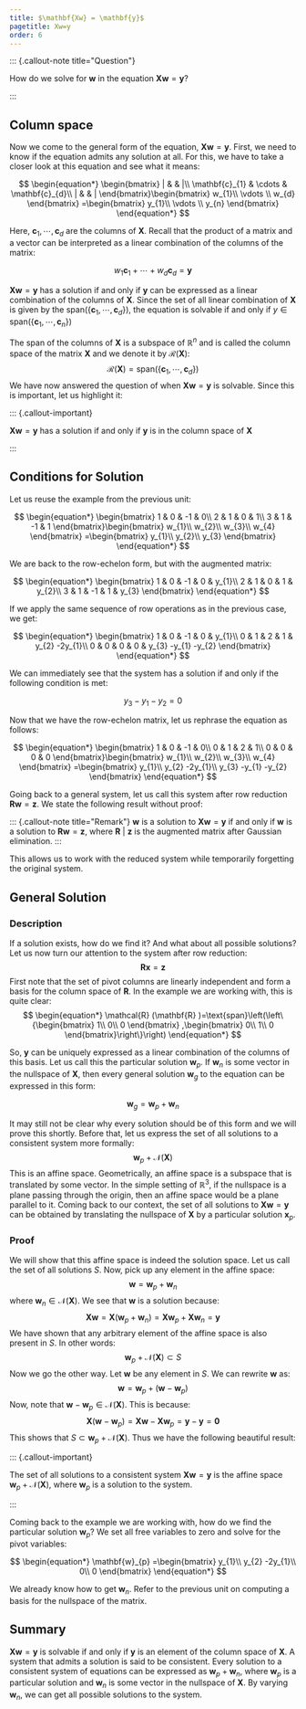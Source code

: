 ```yaml
---
title: $\mathbf{Xw} = \mathbf{y}$
pagetitle: Xw=y
order: 6
---
```


::: {.callout-note title="Question"}

How do we solve for $\mathbf{w}$ in the equation $\mathbf{Xw} =\mathbf{y}$?

:::

## Column space

Now we come to the general form of the equation, $\mathbf{Xw} =\mathbf{y}$. First, we need to know if the equation admits any solution at all. For this, we have to take a closer look at this equation and see what it means:

$$
\begin{equation*}
\begin{bmatrix}
| &  & |\\
\mathbf{c}_{1} & \cdots  & \mathbf{c}_{d}\\
| &  & |
\end{bmatrix}\begin{bmatrix}
w_{1}\\
\vdots \\
w_{d}
\end{bmatrix} =\begin{bmatrix}
y_{1}\\
\vdots \\
y_{n}
\end{bmatrix}
\end{equation*}
$$

Here, $\mathbf{c}_{1} ,\cdots ,\mathbf{c}_{d}$ are the columns of $\mathbf{X}$. Recall that the product of a matrix and a vector can be interpreted as a linear combination of the columns of the matrix:

$$
\begin{equation*}
w_{1}\mathbf{c}_{1} +\cdots +w_{d}\mathbf{c}_{d} =\mathbf{y}
\end{equation*}
$$

$\mathbf{Xw} =\mathbf{y}$ has a solution if and only if $\mathbf{y}$ can be expressed as a linear combination of the columns of $\mathbf{X}$. Since the set of all linear combination of $\mathbf{X}$ is given by the $\text{span} (\{\mathbf{c}_{1} ,\cdots ,\mathbf{c}_{d} \})$, the equation is solvable if and only if $y\in \text{span} (\{\mathbf{c}_{1} ,\cdots ,\mathbf{c}_{n} \})$

The span of the columns of $\mathbf{X}$ is a subspace of $\displaystyle \mathbb{R}^{n}$ and is called the column space of the matrix $\mathbf{X}$ and we denote it by $\mathcal{R}(\mathbf{X})$:
$$
\mathcal{R} (\mathbf{X} )=\text{span} (\{\mathbf{c}_{1} ,\cdots ,\mathbf{c}_{d} \})
$$
 We have now answered the question of when $\mathbf{Xw} =\mathbf{y}$ is solvable. Since this is important, let us highlight it:

::: {.callout-important}

$\mathbf{Xw}=\mathbf{y}$ has a solution if and only if $\mathbf{y}$ is in the column space of $\mathbf{X}$

:::



## Conditions for Solution

Let us reuse the example from the previous unit:

$$
\begin{equation*}
\begin{bmatrix}
1 & 0 & -1 & 0\\
2 & 1 & 0 & 1\\
3 & 1 & -1 & 1
\end{bmatrix}\begin{bmatrix}
w_{1}\\
w_{2}\\
w_{3}\\
w_{4}
\end{bmatrix} =\begin{bmatrix}
y_{1}\\
y_{2}\\
y_{3}
\end{bmatrix}
\end{equation*}
$$

We are back to the row-echelon form, but with the augmented matrix:

$$
\begin{equation*}
\begin{bmatrix}
1 & 0 & -1 & 0 & y_{1}\\
2 & 1 & 0 & 1 & y_{2}\\
3 & 1 & -1 & 1 & y_{3}
\end{bmatrix}
\end{equation*}
$$

If we apply the same sequence of row operations as in the previous case, we get:

$$
\begin{equation*}
\begin{bmatrix}
1 & 0 & -1 & 0 & y_{1}\\
0 & 1 & 2 & 1 & y_{2} -2y_{1}\\
0 & 0 & 0 & 0 & y_{3} -y_{1} -y_{2}
\end{bmatrix}
\end{equation*}
$$

We can immediately see that the system has a solution if and only if the following condition is met:

$$
\begin{equation*}
y_{3} -y_{1} -y_{2} =0
\end{equation*}
$$

Now that we have the row-echelon matrix, let us rephrase the equation as follows:

$$
\begin{equation*}
\begin{bmatrix}
1 & 0 & -1 & 0\\
0 & 1 & 2 & 1\\
0 & 0 & 0 & 0
\end{bmatrix}\begin{bmatrix}
w_{1}\\
w_{2}\\
w_{3}\\
w_{4}
\end{bmatrix} =\begin{bmatrix}
y_{1}\\
y_{2} -2y_{1}\\
y_{3} -y_{1} -y_{2}
\end{bmatrix}
\end{equation*}
$$

Going back to a general system, let us call this system after row reduction $\mathbf{Rw} =\mathbf{z}$. We state the following result without proof:

::: {.callout-note title="Remark"}
$\mathbf{w}$ is a solution to $\mathbf{Xw} =\mathbf{y}$ if and only if $\mathbf{w}$ is a solution to $\mathbf{Rw} =\mathbf{z}$, where $\mathbf{R} \ |\mathbf{\ z}$ is the augmented matrix after Gaussian elimination.
:::



This allows us to work with the reduced system while temporarily forgetting the original system.



## General Solution

### Description

If a solution exists, how do we find it? And what about all possible solutions? Let us now turn our attention to the system after row reduction:
$$
\mathbf{R} \mathbf{x} = \mathbf{z}
$$
First note that the set of pivot columns are linearly independent and form a basis for the column space of $\mathbf{R}$. In the example we are working with, this is quite clear:
$$
\begin{equation*}
\mathcal{R} (\mathbf{R} )=\text{span}\left(\left\{\begin{bmatrix}
1\\
0\\
0
\end{bmatrix} ,\begin{bmatrix}
0\\
1\\
0
\end{bmatrix}\right\}\right)
\end{equation*}
$$

So, $\mathbf{y}$ can be uniquely expressed as a linear combination of the columns of this basis. Let us call this the particular solution $\mathbf{w}_{p}$. If $\mathbf{w}_{n}$ is some vector in the nullspace of $\mathbf{X}$, then every general solution $\mathbf{w}_{g}$ to the equation can be expressed in this form:

$$
\begin{equation*}
\mathbf{w}_{g} =\mathbf{w}_{p} +\mathbf{w}_{n}
\end{equation*}
$$

It may still not be clear why every solution should be of this form and we will prove this shortly. Before that, let us express the set of all solutions to a consistent system more formally:
$$
\mathbf{w}_p + \mathcal{N}(\mathbf{X})
$$
This is an affine space. Geometrically, an affine space is a subspace that is translated by some vector. In the simple setting of $\mathbb{R}^{3}$, if the nullspace is a plane passing through the origin, then an affine space would be a plane parallel to it. Coming back to our context, the set of all solutions to $\mathbf{Xw} = \mathbf{y}$ can be obtained by translating the nullspace of $\mathbf{X}$ by a particular solution $\mathbf{x}_p$​​.

### Proof

We will show that this affine space is indeed the solution space. Let us call the set of all solutions $S$. Now, pick up any element in the affine space:
$$
\mathbf{w} = \mathbf{w}_p + \mathbf{w}_n
$$
where $\mathbf{w}_n \in \mathcal{N}(\mathbf{X})$. We see that $\mathbf{w}$ is a solution because:
$$
\begin{equation*}
\mathbf{Xw} =\mathbf{X} (\mathbf{w}_{p} +\mathbf{w}_{n} )=\mathbf{Xw}_{p} +\mathbf{Xw}_{n} =\mathbf{y}
\end{equation*}
$$
We have shown that any arbitrary element of the affine space is also present in $S$. In other words:
$$
\mathbf{w}_p + \mathcal{N}(\mathbf{X}) \subset S
$$
Now we go the other way. Let $\mathbf{w}$ be any element in $S$. We can rewrite $\mathbf{w}$ as:
$$
\mathbf{w} = \mathbf{w}_p + (\mathbf{w} - \mathbf{w}_p)
$$
Now, note that $\mathbf{w} - \mathbf{w}_p \in \mathcal{N}(\mathbf{X})$. This is because:
$$
\mathbf{X}(\mathbf{w} - \mathbf{w}_p) = \mathbf{Xw} - \mathbf{Xw}_p = \mathbf{y} - \mathbf{y} = \mathbf{0}
$$
This shows that $S \subset \mathbf{w}_p + \mathcal{N}(\mathbf{X})$. Thus we have the following beautiful result:

::: {.callout-important}

The set of all solutions to a consistent system $\mathbf{Xw} = \mathbf{y}$ is the affine space $\mathbf{w}_p + \mathcal{N}(\mathbf{X})$, where $\mathbf{w}_{p}$ is a solution to the system.

:::



Coming back to the example we are working with, how do we find the particular solution $\mathbf{w}_{p}$? We set all free variables to zero and solve for the pivot variables:


$$
\begin{equation*}
\mathbf{w}_{p} =\begin{bmatrix}
y_{1}\\
y_{2} -2y_{1}\\
0\\
0
\end{bmatrix}
\end{equation*}
$$

We already know how to get $\mathbf{w}_{n}$. Refer to the previous unit on computing a basis for the nullspace of the matrix.

## Summary

$\mathbf{Xw} =\mathbf{y}$ is solvable if and only if $\mathbf{y}$ is an element of the column space of $\mathbf{X}$. A system that admits a solution is said to be consistent. Every solution to a consistent system of equations can be expressed as $\mathbf{w}_{p} +\mathbf{w}_{n}$, where $\mathbf{w}_{p}$ is a particular solution and $\mathbf{w}_{n}$ is some vector in the nullspace of $\mathbf{X}$. By varying $\mathbf{w}_n$, we can get all possible solutions to the system.